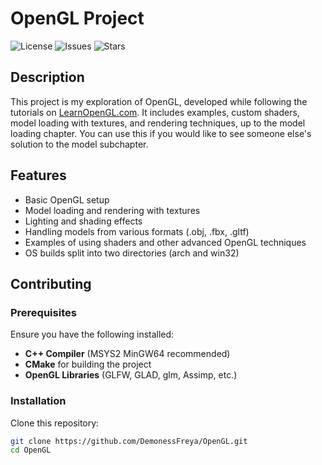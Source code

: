 # OpenGL Project

![License](https://img.shields.io/github/license/DemonessFreya/OpenGL)
![Issues](https://img.shields.io/github/issues/DemonessFreya/OpenGL)
![Stars](https://img.shields.io/github/stars/DemonessFreya/OpenGL)

## Description

This project is my exploration of OpenGL, developed while following the tutorials on [LearnOpenGL.com](https://learnopengl.com/). It includes examples, custom shaders, model loading with textures, and rendering techniques, up to the model loading chapter. You can use this if you would like to see someone else's solution to the model subchapter.

## Features

- Basic OpenGL setup
- Model loading and rendering with textures
- Lighting and shading effects
- Handling models from various formats (.obj, .fbx, .gltf)
- Examples of using shaders and other advanced OpenGL techniques
- OS builds split into two directories (arch and win32)

## Contributing

### Prerequisites

Ensure you have the following installed:

- **C++ Compiler** (MSYS2 MinGW64 recommended)
- **CMake** for building the project
- **OpenGL Libraries** (GLFW, GLAD, glm, Assimp, etc.)

### Installation

Clone this repository:

```bash
git clone https://github.com/DemonessFreya/OpenGL.git
cd OpenGL
